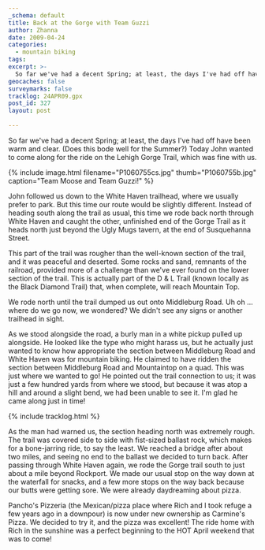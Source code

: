```yaml
---
_schema: default
title: Back at the Gorge with Team Guzzi
author: Zhanna
date: 2009-04-24
categories:
  - mountain biking
tags:
excerpt: >- 
  So far we've had a decent Spring; at least, the days I've had off have been warm and clear.  Today John wanted to come along for the ride on the Lehigh Gorge Trail, which was fine with us.
geocaches: false
surveymarks: false
tracklog: 24APR09.gpx
post_id: 327
layout: post    
   
---
```


So far we've had a decent Spring; at least, the days I've had off have been warm and clear.  (Does this bode well for the Summer?)  Today John wanted to come along for the ride on the Lehigh Gorge Trail, which was fine with us.  

{% include image.html filename="P1060755cs.jpg" thumb="P1060755b.jpg" caption="Team Moose and Team Guzzi!" %}

John followed us down to the White Haven trailhead, where we usually prefer to park.  But this time our route would be slightly different.  Instead of heading south along the trail as usual, this time we rode back north through White Haven and caught the other, unfinished end of the Gorge Trail as it heads north just beyond the Ugly Mugs tavern, at the end of Susquehanna Street.  

This part of the trail was rougher than the well-known section of the trail, and it was peaceful and deserted.  Some rocks and sand, remnants of the railroad, provided more of a challenge than we've ever found on the lower section of the trail.  This is actually part of the D & L Trail (known locally as the Black Diamond Trail) that, when complete, will reach Mountain Top.

We rode north until the trail dumped us out onto Middleburg Road.  Uh oh ... where do we go now, we wondered?  We didn't see any signs or another trailhead in sight.  

As we stood alongside the road, a burly man in a white pickup pulled up alongside.  He looked like the type who might harass us, but he actually just wanted to know how appropriate the section between Middleburg Road and White Haven was for mountain biking.  He claimed to have ridden the section between Middleburg Road and Mountaintop on a quad.  This was just where we wanted to go!  He pointed out the trail connection to us; it was just a few hundred yards from where we stood, but because it was atop a hill and around a slight bend, we had been unable to see it.  I'm glad he came along just in time!

{% include tracklog.html %}

As the man had warned us, the section heading north was extremely rough. The trail was covered side to side with fist-sized ballast rock, which makes for a bone-jarring ride, to say the least.  We reached a bridge after about two miles, and seeing no end to the ballast we decided to turn back.  After passing through White Haven again, we rode the Gorge trail south to just about a mile beyond Rockport.  We made our usual stop on the way down at the waterfall for snacks, and a few more stops on the way back because our butts were getting sore.  We were already daydreaming about pizza.

Pancho's Pizzeria (the Mexican/pizza place where Rich and I took refuge a few years ago in a downpour) is now under new ownership as Carmine's Pizza.  We decided to try it, and the pizza was excellent! The ride home with Rich in the sunshine was a perfect beginning to the HOT April weekend that was to come! 

<!-- 
Photo.  Parked at the White Haven trailhead.  Rode north to (where?)  No luck finding BMs.  Remember the guy coming up to use when we got to the road crossing.  It was a good thing because otherwise we wouldn't have known where to go.  Trail was extremely rough in this portion.  Got to the bridge and turned around.  Then rode the Gorge Trail down to Rockport and a bit past, stopping for snacks at the waterfall and a few other spots.  Went to Carmine's for pizza lunch -- very good.  Remember riding home in the sunshine with R with the promise of a very HOT weekend ahead of us! -->